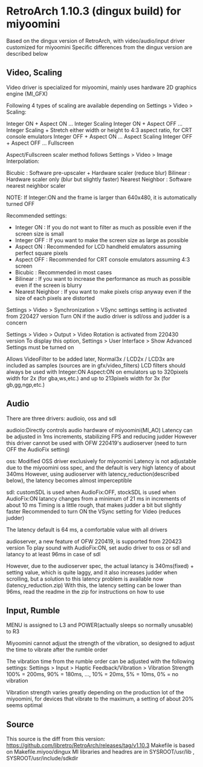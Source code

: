 # RetroArch 1.10.3 (dingux build) for miyoomini

Based on the dingux version of RetroArch, with video/audio/input driver customized for miyoomini
Specific differences from the dingux version are described below

## Video, Scaling

Video driver is specialized for miyoomini, mainly uses hardware 2D graphics engine (MI_GFX)

Following 4 types of scaling are available depending on Settings > Video > Scaling:

Integer ON  + Aspect ON  ... Integer Scaling
Integer ON  + Aspect OFF ... Integer Scaling + Stretch either width or height to 4:3 aspect ratio, for CRT console emulators
Integer OFF + Aspect ON  ... Aspect Scaling
Integer OFF + Aspect OFF ... Fullscreen

Aspect/Fullscreen scaler method follows Settings > Video > Image Interpolation:

Bicubic		 : Software pre-upscaler + Hardware scaler (reduce blur)
Bilinear	 : Hardware scaler only (blur but slightly faster)
Nearest Neighbor : Software nearest neighbor scaler

NOTE: If Integer:ON and the frame is larger than 640x480, it is automatically turned OFF

Recommended settings:
- Integer ON	   : If you do not want to filter as much as possible even if the screen size is small
- Integer OFF	   : If you want to make the screen size as large as possible
- Aspect  ON	   : Recommended for LCD handheld emulators assuming perfect square pixels
- Aspect  OFF	   : Recommended for CRT console emulators assuming 4:3 screen
- Bicubic	   : Recommended in most cases
- Bilinear	   : If you want to increase the performance as much as possible even if the screen is blurry
- Nearest Neighbor : If you want to make pixels crisp anyway even if the size of each pixels are distorted

Settings > Video > Synchronization > VSync settings setting is activated from 220427 version
Turn ON if the audio driver is sdl/oss and judder is a concern

Settings > Video > Output > Video Rotation is activated from 220430 version
To display this option, Settings > User Interface > Show Advanced Settings must be turned on

Allows VideoFilter to be added later, Normal3x / LCD2x / LCD3x are included as samples (sources are in gfx/video_filters)
LCD filters should always be used with Integer:ON Aspect:ON on emulators
 up to 320pixels width for 2x (for gba,ws,etc.) and up to 213pixels width for 3x (for gb,gg,ngp,etc.)

## Audio

There are three drivers: audioio, oss and sdl

audioio:Directly controls audio hardware of miyoomini(MI_AO)
	Latency can be adjusted in 1ms increments, stabilizing FPS and reducing judder
	However this driver cannot be used with OFW 220419's audioserver (need to turn OFF the AudioFix setting)

oss:	Modified OSS driver exclusively for miyoomini
	Latency is not adjustable due to the miyoomini oss spec, and the default is very high latency of about 340ms
	However, using audioserver with latency_reduction(described below), the latency becomes almost imperceptible

sdl:	customSDL is used when AudioFix:OFF, stockSDL is used when AudioFix:ON
	latancy changes from a minimum of 21 ms in increments of about 10 ms
	Timing is a little rough, that makes judder a bit but slightly faster
	Recommended to turn ON the VSync setting for Video (reduces judder)

The latency default is 64 ms, a comfortable value with all drivers

audioserver, a new feature of OFW 220419, is supported from 220423 version
To play sound with AudioFix:ON, set audio driver to oss or sdl and latancy to at least 96ms in case of sdl

However, due to the audioserver spec, the actual latancy is 340ms(fixed) + setting value, which is quite laggy,
and it also increases judder when scrolling, but a solution to this latency problem is available now (latency_reduction.zip)
With this, the latency setting can be lower than 96ms, read the readme in the zip for instructions on how to use

## Input, Rumble

MENU is assigned to L3 and POWER(actually sleeps so normally unusable) to R3

Miyoomini cannot adjust the strength of the vibration,
so designed to adjust the time to vibrate after the rumble order

The vibration time from the rumble order can be adjusted with the following settings:
Settings > Input > Haptic Feedback/Vibration > Vibration Strength
 100% = 200ms, 90% = 180ms, ..., 10% = 20ms, 5% = 10ms, 0% = no vibration

Vibration strength varies greatly depending on the production lot of the miyoomini,
for devices that vibrate to the maximum, a setting of about 20% seems optimal

## Source

This source is the diff from this version: https://github.com/libretro/RetroArch/releases/tag/v1.10.3
Makefile is based on Makefile.miyoo/dingux
MI libraries and headres are in SYSROOT/usr/lib , SYSROOT/usr/include/sdkdir
